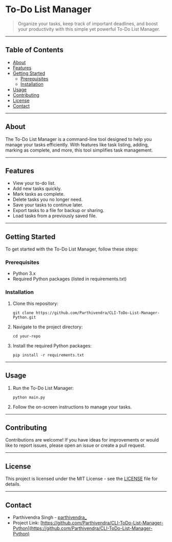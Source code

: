 # To-Do List Manager


> Organize your tasks, keep track of important deadlines, and boost your productivity with this simple yet powerful To-Do List Manager.

---

## Table of Contents

- [About](#about)
- [Features](#features)
- [Getting Started](#getting-started)
  - [Prerequisites](#prerequisites)
  - [Installation](#installation)
- [Usage](#usage)
- [Contributing](#contributing)
- [License](#license)
- [Contact](#contact)

---

## About

The To-Do List Manager is a command-line tool designed to help you manage your tasks efficiently. With features like task listing, adding, marking as complete, and more, this tool simplifies task management.

---

## Features

- View your to-do list.
- Add new tasks quickly.
- Mark tasks as complete.
- Delete tasks you no longer need.
- Save your tasks to continue later.
- Export tasks to a file for backup or sharing.
- Load tasks from a previously saved file.

---

## Getting Started

To get started with the To-Do List Manager, follow these steps:

### Prerequisites

- Python 3.x
- Required Python packages (listed in requirements.txt)

### Installation

1. Clone this repository:

   ```shell
   git clone https://github.com/Parthivendra/CLI-ToDo-List-Manager-Python.git
   ```

2. Navigate to the project directory:

   ```shell
   cd your-repo
   ```

3. Install the required Python packages:

   ```shell
   pip install -r requirements.txt
   ```

---

## Usage

1. Run the To-Do List Manager:

   ```shell
   python main.py
   ```

2. Follow the on-screen instructions to manage your tasks.

---

## Contributing

Contributions are welcome! If you have ideas for improvements or would like to report issues, please open an issue or create a pull request.

---

## License

This project is licensed under the MIT License - see the [LICENSE](LICENSE) file for details.

---

## Contact

- Parthivendra Singh - [parthivendra_](https://twitter.com/parthivendra_)
- Project Link: [https://github.com/Parthivendra/CLI-ToDo-List-Manager-Python](https://github.com/Parthivendra/CLI-ToDo-List-Manager-Python)

